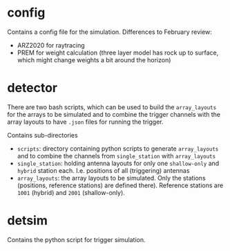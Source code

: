 # config
Contains a config file for the simulation. Differences to February review:
* ARZ2020 for raytracing
* PREM for weight calculation (three layer model has rock up to surface, which might change weights a bit around the horizon)

# detector
There are two bash scripts, which can be used to build the `array_layouts` for the arrays to be simulated and to combine the trigger channels with the array layouts to have `.json` files for running the trigger.


Contains sub-directories
* `scripts`: directory containing python scripts to generate `array_layouts` and to combine the channels from `single_station` with `array_layouts`
* `single_station`: holding antenna layouts for only one `shallow-only` and `hybrid` station each. I.e. positions of all (triggering) antennas
* `array_layouts`: the array layouts to be simulated. Only the stations (positions, reference stations) are defined there). Reference stations are `1001` (hybrid) and `2001` (shallow-only). 

# detsim
Contains the python script for trigger simulation.
